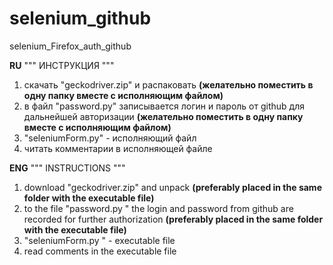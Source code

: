 # selenium_github
selenium_Firefox_auth_github

**RU**
"""   ИНСТРУКЦИЯ   """

1) скачать "geckodriver.zip" и распаковать **(желательно поместить в одну папку вместе с исполняющим файлом)**
2) в файл "password.py" записывается логин и пароль от github для дальнейшей авторизации **(желательно поместить в одну папку вместе с исполняющим файлом)**
3) "seleniumForm.py" - исполняющий файл
4) читать комментарии в исполняющей файле


**ENG**
""" INSTRUCTIONS """

1) download "geckodriver.zip" and unpack **(preferably placed in the same folder with the executable file)**
2) to the file "password.py " the login and password from github are recorded for further authorization **(preferably placed in the same folder with the executable file)**
3) "seleniumForm.py " - executable file
4) read comments in the executable file
